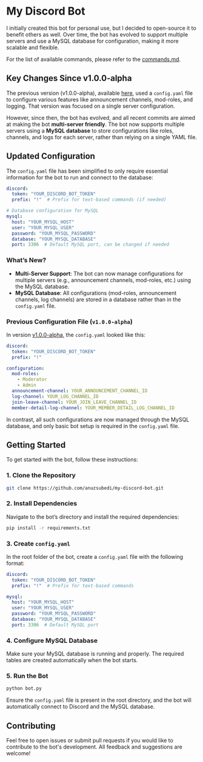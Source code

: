 # My Discord Bot

I initially created this bot for personal use, but I decided to open-source it to benefit others as well. Over time, the bot has evolved to support multiple servers and use a MySQL database for configuration, making it more scalable and flexible.

For the list of available commands, please refer to the [commands.md](commands.md).

## Key Changes Since v1.0.0-alpha

The previous version (v1.0.0-alpha), available [here](https://github.com/anuzsubedi/my-discord-bot/releases/tag/v1.0.0-alpha), used a `config.yaml` file to configure various features like announcement channels, mod-roles, and logging. That version was focused on a single server configuration.

However, since then, the bot has evolved, and all recent commits are aimed at making the bot **multi-server friendly**. The bot now supports multiple servers using a **MySQL database** to store configurations like roles, channels, and logs for each server, rather than relying on a single YAML file.

## Updated Configuration

The `config.yaml` file has been simplified to only require essential information for the bot to run and connect to the database:

```yaml
discord:
  token: "YOUR_DISCORD_BOT_TOKEN"
  prefix: "!"  # Prefix for text-based commands (if needed)

# Database configuration for MySQL
mysql:
  host: "YOUR_MYSQL_HOST"
  user: "YOUR_MYSQL_USER"
  password: "YOUR_MYSQL_PASSWORD"
  database: "YOUR_MYSQL_DATABASE"
  port: 3306  # Default MySQL port, can be changed if needed
```

### What’s New?
- **Multi-Server Support**: The bot can now manage configurations for multiple servers (e.g., announcement channels, mod-roles, etc.) using the MySQL database.
- **MySQL Database**: All configurations (mod-roles, announcement channels, log channels) are stored in a database rather than in the `config.yaml` file.
  
### Previous Configuration File (`v1.0.0-alpha`)
In version [v1.0.0-alpha](https://github.com/anuzsubedi/my-discord-bot/releases/tag/v1.0.0-alpha), the `config.yaml` looked like this:

```yaml
discord:
  token: "YOUR_DISCORD_BOT_TOKEN"
  prefix: "!"

configuration:
  mod-roles:
    - Moderator
    - Admin
  announcement-channel: YOUR_ANNOUNCEMENT_CHANNEL_ID
  log-channel: YOUR_LOG_CHANNEL_ID
  join-leave-channel: YOUR_JOIN_LEAVE_CHANNEL_ID
  member-detail-log-channel: YOUR_MEMBER_DETAIL_LOG_CHANNEL_ID
```

In contrast, all such configurations are now managed through the MySQL database, and only basic bot setup is required in the `config.yaml` file.

## Getting Started

To get started with the bot, follow these instructions:

### 1. Clone the Repository
```bash
git clone https://github.com/anuzsubedi/my-discord-bot.git
```

### 2. Install Dependencies
Navigate to the bot’s directory and install the required dependencies:
```bash
pip install -r requirements.txt
```

### 3. Create `config.yaml`
In the root folder of the bot, create a `config.yaml` file with the following format:
```yaml
discord:
  token: "YOUR_DISCORD_BOT_TOKEN"
  prefix: "!"  # Prefix for text-based commands

mysql:
  host: "YOUR_MYSQL_HOST"
  user: "YOUR_MYSQL_USER"
  password: "YOUR_MYSQL_PASSWORD"
  database: "YOUR_MYSQL_DATABASE"
  port: 3306  # Default MySQL port
```

### 4. Configure MySQL Database
Make sure your MySQL database is running and properly. The required tables are created automatically when the bot starts.

### 5. Run the Bot
```bash
python bot.py
```

Ensure the `config.yaml` file is present in the root directory, and the bot will automatically connect to Discord and the MySQL database.

## Contributing

Feel free to open issues or submit pull requests if you would like to contribute to the bot's development. All feedback and suggestions are welcome!
